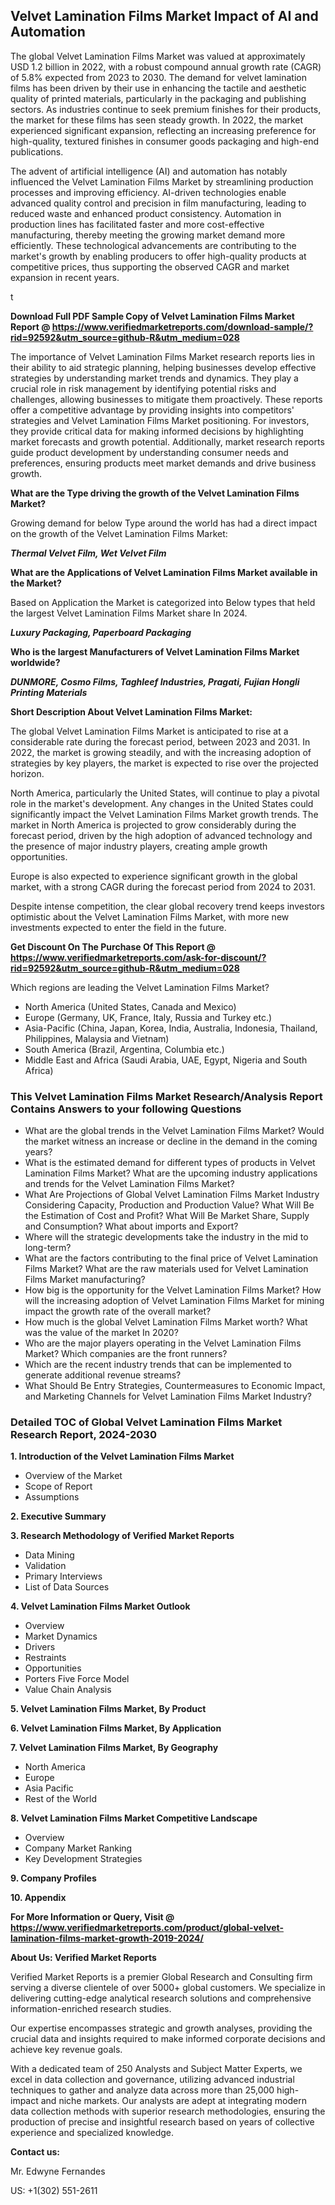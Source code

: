 <h2>Velvet Lamination Films Market Impact of AI and Automation</h2><p>The global Velvet Lamination Films Market was valued at approximately USD 1.2 billion in 2022, with a robust compound annual growth rate (CAGR) of 5.8% expected from 2023 to 2030. The demand for velvet lamination films has been driven by their use in enhancing the tactile and aesthetic quality of printed materials, particularly in the packaging and publishing sectors. As industries continue to seek premium finishes for their products, the market for these films has seen steady growth. In 2022, the market experienced significant expansion, reflecting an increasing preference for high-quality, textured finishes in consumer goods packaging and high-end publications.</p><p>The advent of artificial intelligence (AI) and automation has notably influenced the Velvet Lamination Films Market by streamlining production processes and improving efficiency. AI-driven technologies enable advanced quality control and precision in film manufacturing, leading to reduced waste and enhanced product consistency. Automation in production lines has facilitated faster and more cost-effective manufacturing, thereby meeting the growing market demand more efficiently. These technological advancements are contributing to the market's growth by enabling producers to offer high-quality products at competitive prices, thus supporting the observed CAGR and market expansion in recent years.</p>t</p><p id="" class=""><strong>Download Full PDF Sample Copy of Velvet Lamination Films Market Report @ <a href="https://www.verifiedmarketreports.com/download-sample/?rid=92592&utm_source=github-R&utm_medium=028" target="_blank">https://www.verifiedmarketreports.com/download-sample/?rid=92592&utm_source=github-R&utm_medium=028</a></strong></p><p>The importance of&nbsp;Velvet Lamination Films Market research reports lies in their ability to aid strategic planning, helping businesses develop effective strategies by understanding market trends and dynamics. They play a crucial role in risk management by identifying potential risks and challenges, allowing businesses to mitigate them proactively. These reports offer a competitive advantage by providing insights into competitors' strategies and Velvet Lamination Films Market positioning. For investors, they provide critical data for making informed decisions by highlighting market forecasts and growth potential. Additionally, market research reports guide product development by understanding consumer needs and preferences, ensuring products meet market demands and drive business growth.</p><p><strong>What are the&nbsp;Type driving the growth of the Velvet Lamination Films Market?</strong></p><p id="" class="">Growing demand for below Type around the world has had a direct impact on the growth of the Velvet Lamination Films Market:</p><em><strong>Thermal Velvet Film, Wet Velvet Film</strong></em></p><strong>What are the&nbsp;Applications&nbsp;of Velvet Lamination Films Market available in the Market?</strong></p><p id="" class="">Based on Application the Market is categorized into Below types that held the largest Velvet Lamination Films Market share In 2024.</p><em><strong>Luxury Packaging, Paperboard Packaging</strong></em></p><strong>Who is the largest Manufacturers of Velvet Lamination Films Market worldwide?</strong></p><p><em><strong>DUNMORE, Cosmo Films, Taghleef Industries, Pragati, Fujian Hongli Printing Materials</strong></em></p><p id="" class=""><strong>Short Description About Velvet Lamination Films Market:</strong></p><p>The global Velvet Lamination Films Market is anticipated to rise at a considerable rate during the forecast period, between 2023 and 2031. In 2022, the market is growing steadily, and with the increasing adoption of strategies by key players, the market is expected to rise over the projected horizon.</p><p>North America, particularly the United States, will continue to play a pivotal role in the market's development. Any changes in the United States could significantly impact the Velvet Lamination Films Market growth trends. The market in North America is projected to grow considerably during the forecast period, driven by the high adoption of advanced technology and the presence of major industry players, creating ample growth opportunities.</p><p>Europe is also expected to experience significant growth in the global market, with a strong CAGR during the forecast period from 2024 to 2031.</p><p>Despite intense competition, the clear global recovery trend keeps investors optimistic about the Velvet Lamination Films Market, with more new investments expected to enter the field in the future.</p><p id="" class=""><strong>Get Discount On The Purchase Of This Report @ <a href="https://www.verifiedmarketreports.com/ask-for-discount/?rid=92592&utm_source=github-R&utm_medium=028" target="_blank">https://www.verifiedmarketreports.com/ask-for-discount/?rid=92592&utm_source=github-R&utm_medium=028</a></strong></p>Which regions are leading the Velvet Lamination Films Market?</p><ul><li>North America (United States, Canada and Mexico)</li><li>Europe (Germany, UK, France, Italy, Russia and Turkey etc.)</li><li>Asia-Pacific (China, Japan, Korea, India, Australia, Indonesia, Thailand, Philippines, Malaysia and Vietnam)</li><li>South America (Brazil, Argentina, Columbia etc.)</li><li>Middle East and Africa (Saudi Arabia, UAE, Egypt, Nigeria and South Africa)</li></ul><h3 id="" class="">This Velvet Lamination Films Market Research/Analysis Report Contains Answers to your following Questions</h3><ul><li>What are the global trends in the Velvet Lamination Films Market? Would the market witness an increase or decline in the demand in the coming years?</li><li>What is the estimated demand for different types of products in Velvet Lamination Films Market? What are the upcoming industry applications and trends for the Velvet Lamination Films Market?</li><li>What Are Projections of Global Velvet Lamination Films Market Industry Considering Capacity, Production and Production Value? What Will Be the Estimation of Cost and Profit? What Will Be Market Share, Supply and Consumption? What about imports and Export?</li><li>Where will the strategic developments take the industry in the mid to long-term?</li><li>What are the factors contributing to the final price of Velvet Lamination Films Market? What are the raw materials used for Velvet Lamination Films Market manufacturing?</li><li>How big is the opportunity for the Velvet Lamination Films Market? How will the increasing adoption of Velvet Lamination Films Market for mining impact the growth rate of the overall market?</li><li>How much is the global Velvet Lamination Films Market worth? What was the value of the market In 2020?</li><li>Who are the major players operating in the Velvet Lamination Films Market? Which companies are the front runners?</li><li>Which are the recent industry trends that can be implemented to generate additional revenue streams?</li><li>What Should Be Entry Strategies, Countermeasures to Economic Impact, and Marketing Channels for Velvet Lamination Films Market Industry?</li></ul><h3 id="" class="">Detailed TOC of Global Velvet Lamination Films Market Research Report, 2024-2030</h3><p id="" class=""><strong>1. Introduction of the Velvet Lamination Films Market</strong></p><ul><li>Overview of the Market</li><li>Scope of Report</li><li>Assumptions</li></ul><p id="" class=""><strong>2. Executive Summary</strong></p><p id="" class=""><strong>3. Research Methodology of Verified Market Reports</strong></p><ul><li>Data Mining</li><li>Validation</li><li>Primary Interviews</li><li>List of Data Sources</li></ul><p id="" class=""><strong>4. Velvet Lamination Films Market Outlook</strong></p><ul><li>Overview</li><li>Market Dynamics</li><li>Drivers</li><li>Restraints</li><li>Opportunities</li><li>Porters Five Force Model</li><li>Value Chain Analysis</li></ul><p id="" class=""><strong>5. Velvet Lamination Films Market, By Product</strong></p><p id="" class=""><strong>6. Velvet Lamination Films Market, By Application</strong></p><p id="" class=""><strong>7. Velvet Lamination Films Market, By Geography</strong></p><ul><li>North America</li><li>Europe</li><li>Asia Pacific</li><li>Rest of the World</li></ul><p id="" class=""><strong>8. Velvet Lamination Films Market Competitive Landscape</strong></p><ul><li>Overview</li><li>Company Market Ranking</li><li>Key Development Strategies</li></ul><p id="" class=""><strong>9. Company Profiles</strong></p><p id="" class=""><strong>10. Appendix</strong></p><p id="" class=""><strong>For More Information or Query, Visit @ <a href="https://www.verifiedmarketreports.com/product/global-velvet-lamination-films-market-growth-2019-2024/" target="_blank">https://www.verifiedmarketreports.com/product/global-velvet-lamination-films-market-growth-2019-2024/</a></strong></p><p id="" class=""><strong>About Us: Verified Market Reports</strong></p><p id="" class="">Verified Market Reports is a premier Global Research and Consulting firm serving a diverse clientele of over 5000+ global customers. We specialize in delivering cutting-edge analytical research solutions and comprehensive information-enriched research studies.</p><p id="" class="">Our expertise encompasses strategic and growth analyses, providing the crucial data and insights required to make informed corporate decisions and achieve key revenue goals.</p><p id="" class="">With a dedicated team of 250 Analysts and Subject Matter Experts, we excel in data collection and governance, utilizing advanced industrial techniques to gather and analyze data across more than 25,000 high-impact and niche markets. Our analysts are adept at integrating modern data collection methods with superior research methodologies, ensuring the production of precise and insightful research based on years of collective experience and specialized knowledge.</p><p id="" class=""><strong>Contact us:</strong></p><p id="" class="">Mr. Edwyne Fernandes</p><p id="" class="">US: +1(302) 551-2611</p>